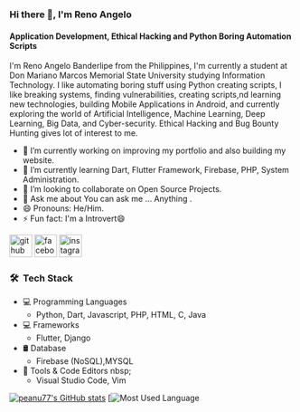 ### Hi there 👋, I'm Reno Angelo
#### Application Development, Ethical Hacking and Python Boring Automation Scripts
I'm Reno Angelo Banderlipe from the Philippines, I'm currently a student at Don Mariano Marcos Memorial State University studying Information Technology. I like automating boring stuff using Python creating scripts, I like breaking systems, finding vulnerabilities, creating scripts,nd learning new technologies, building Mobile Applications in Android, and currently exploring the world of Artificial Intelligence, Machine Learning, Deep Learning, Big Data, and Cyber-security. Ethical Hacking and Bug Bounty Hunting gives lot of interest to me.

- 🔭 I’m currently working on improving my portfolio and also building my website. 
- 🌱 I’m currently learning Dart, Flutter Framework, Firebase, PHP, System Administration. 
- 👯 I’m looking to collaborate on Open Source Projects. 
- 💬 Ask me about You can ask me ... Anything . 
- 😄 Pronouns: He/Him. 
- ⚡ Fun fact: I'm a Introvert😄 


[<img src='https://cdn.jsdelivr.net/npm/simple-icons@3.0.1/icons/github.svg' alt='github' height='40'>](https://github.com/https://www.github.com/peanu77)  [<img src='https://cdn.jsdelivr.net/npm/simple-icons@3.0.1/icons/facebook.svg' alt='facebook' height='40'>](https://www.facebook.com/https://www.facebook.com/0x7065616e7574)  [<img src='https://cdn.jsdelivr.net/npm/simple-icons@3.0.1/icons/instagram.svg' alt='instagram' height='40'>](https://www.instagram.com/https://www.instagram.com/__pe4nu7__//)  

<h3> 🛠 &nbsp;Tech Stack</h3>

- 💻 Programming Languages&nbsp;
  - Python, Dart, Javascript, PHP, HTML, C, Java 
- 💻 Frameworks
  - Flutter, Django
- 🛢 Database &nbsp;
  - Firebase (NoSQL),MYSQL
- 🔧 Tools & Code Editors nbsp;
  - Visual Studio Code, Vim

[![peanu77's GitHub stats](https://github-readme-stats.vercel.app/api?username=peanu77)](https://github.com/peanu77/github-readme-stats)
[![Most Used Language ](https://github-readme-stats-eight-theta.vercel.app/api/top-langs/?username=AVS1508&layout=compact&langs_count=8&theme=algolia)
